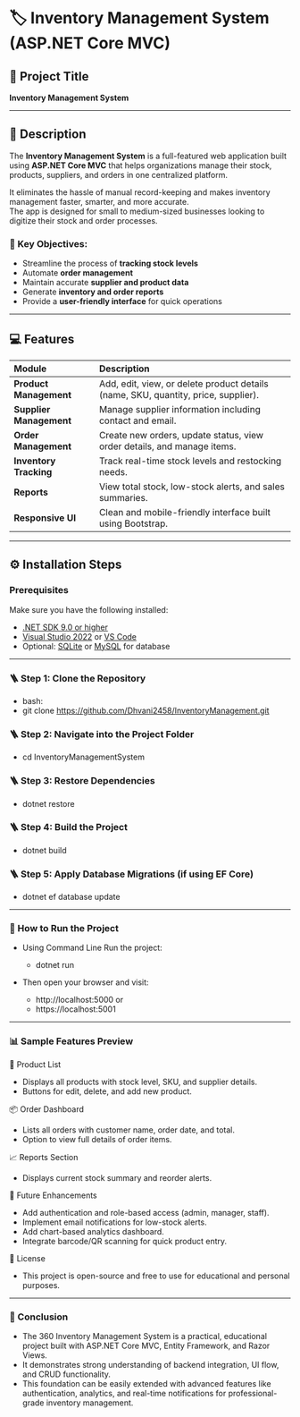 # 🏷️ Inventory Management System (ASP.NET Core MVC)

## 📘 Project Title
**Inventory Management System**

---

## 📖 Description
The **Inventory Management System** is a full-featured web application built using **ASP.NET Core MVC** that helps organizations manage their stock, products, suppliers, and orders in one centralized platform.

It eliminates the hassle of manual record-keeping and makes inventory management faster, smarter, and more accurate.  
The app is designed for small to medium-sized businesses looking to digitize their stock and order processes.

### 🎯 Key Objectives:
- Streamline the process of **tracking stock levels**
- Automate **order management**
- Maintain accurate **supplier and product data**
- Generate **inventory and order reports**
- Provide a **user-friendly interface** for quick operations

---

## 💻 Features

| Module | Description |
|:-------|:-------------|
| **Product Management** | Add, edit, view, or delete product details (name, SKU, quantity, price, supplier). |
| **Supplier Management** | Manage supplier information including contact and email. |
| **Order Management** | Create new orders, update status, view order details, and manage items. |
| **Inventory Tracking** | Track real-time stock levels and restocking needs. |
| **Reports** | View total stock, low-stock alerts, and sales summaries. |
| **Responsive UI** | Clean and mobile-friendly interface built using Bootstrap. |

---

## ⚙️ Installation Steps

### Prerequisites
Make sure you have the following installed:
- [.NET SDK 9.0 or higher](https://dotnet.microsoft.com/download)
- [Visual Studio 2022](https://visualstudio.microsoft.com/) or [VS Code](https://code.visualstudio.com/)
- Optional: [SQLite](https://www.sqlite.org/) or [MySQL](https://www.mysql.com/) for database

---

### 🪜 Step 1: Clone the Repository
- bash:
- git clone https://github.com/Dhvani2458/InventoryManagement.git

### 🪜 Step 2: Navigate into the Project Folder
- cd InventoryManagementSystem

### 🪜 Step 3: Restore Dependencies
- dotnet restore

### 🪜 Step 4: Build the Project
- dotnet build

### 🪜 Step 5: Apply Database Migrations (if using EF Core)
- dotnet ef database update

---

### 🚀 How to Run the Project
- Using Command Line
Run the project:
  - dotnet run

- Then open your browser and visit:
   - http://localhost:5000
or
   - https://localhost:5001

---

### 📊 Sample Features Preview
🧾 Product List
  - Displays all products with stock level, SKU, and supplier details.
  - Buttons for edit, delete, and add new product.

📦 Order Dashboard
  - Lists all orders with customer name, order date, and total.
  - Option to view full details of order items.

📈 Reports Section
  - Displays current stock summary and reorder alerts.

🧠 Future Enhancements
  - Add authentication and role-based access (admin, manager, staff).
  - Implement email notifications for low-stock alerts.
  - Add chart-based analytics dashboard.
  - Integrate barcode/QR scanning for quick product entry.

📄 License
  - This project is open-source and free to use for educational and personal purposes.

--- 

### 🧭 Conclusion
 - The 360 Inventory Management System is a practical, educational project built with ASP.NET Core MVC, Entity Framework, and Razor Views.
 - It demonstrates strong understanding of backend integration, UI flow, and CRUD functionality.
 - This foundation can be easily extended with advanced features like authentication, analytics, and real-time notifications for professional-grade inventory management.
